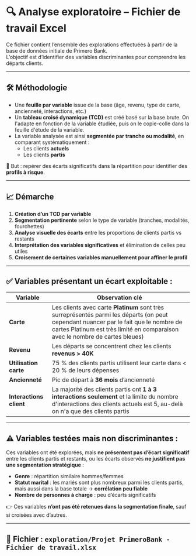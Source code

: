 # 🔍 Analyse exploratoire – Fichier de travail Excel

Ce fichier contient l’ensemble des explorations effectuées à partir de la base de données initiale de Primero Bank.  
L’objectif est d’identifier des variables discriminantes pour comprendre les départs clients.

---

## 🛠 Méthodologie

- Une **feuille par variable** issue de la base (âge, revenu, type de carte, ancienneté, interactions, etc.)
- Un **tableau croisé dynamique (TCD)** est créé basé sur la base brute. On l'adapte en fonction de la variable étudiée, puis on le copie-colle dans la feuille d'étude de la variable.
- La variable analysée est ainsi **segmentée par tranche ou modalité**, en comparant systématiquement :
  - Les clients **actuels**
  - Les clients **partis**

🎯 But : repérer des écarts significatifs dans la répartition pour identifier des **profils à risque**.

---

## 📈 Démarche

1. **Création d’un TCD par variable**
2. **Segmentation pertinente** selon le type de variable (tranches, modalités, fourchettes)
3. **Analyse visuelle des écarts** entre les proportions de clients partis vs restants
4. **Interprétation des variables significatives** et élimination de celles peu utiles
5. **Croisement de certaines variables manuellement pour affiner le profil**

---

## ✅ Variables présentant un écart exploitable :

| Variable                | Observation clé |
|-------------------------|------------------|
| **Carte**               | Les clients avec carte **Platinum** sont très surreprésentés parmi les départs (on peut cependant nuancer par le fait que le nombre de cartes Platinum est très limité en comparaison avec le nombre de cartes bleues) |
| **Revenu**              | Les départs se concentrent chez les clients **revenus > 40K** |
| **Utilisation carte**   | 75 % des clients partis utilisent leur carte dans < 20 % de leurs dépenses |
| **Ancienneté**          | Pic de départ à **36 mois** d’ancienneté |
| **Interactions client** | La majorité des clients partis ont **1 à 3 interactions seulement** et la limite du nombre d'interactions des clients actuels est 5, au-delà on n'a que des clients partis |

---

## ⚠️ Variables **testées mais non discriminantes** :

Ces variables ont été explorées, mais **ne présentent pas d’écart significatif** entre les clients partis et restants, ou les écarts observés **ne justifient pas une segmentation stratégique** :

- **Genre** : répartition similaire hommes/femmes
- **Statut marital** : les mariés sont plus nombreux parmi les clients partis, mais aussi dans la base totale → **corrélation peu fiable**
- **Nombre de personnes à charge** : peu d’écarts significatifs

👉 Ces variables **n’ont pas été retenues dans la segmentation finale**, sauf si croisées avec d’autres.

---

## 📁 Fichier : `exploration/Projet PrimeroBank - Fichier de travail.xlsx`
